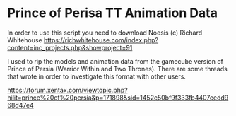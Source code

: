 # Prince of Perisa TT Animation Data

In order to use this script you need to download Noesis (c) Richard Whitehouse
https://richwhitehouse.com/index.php?content=inc_projects.php&showproject=91

I used to rip the models and animation data from the gamecube version of Prince of Persia (Warrior Within and Two Thrones). There are some threads that wrote in order to investigate this format with other users.

https://forum.xentax.com/viewtopic.php?hilit=prince%20of%20persia&p=171898&sid=1452c50bf9f333fb4407cedd968d47e4